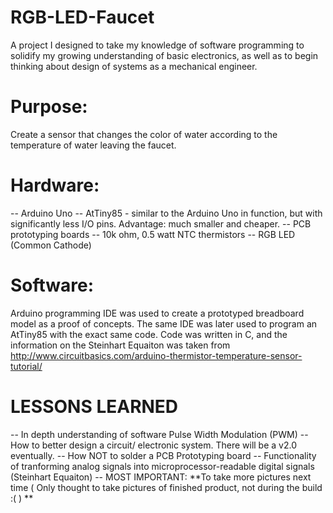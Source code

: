 # RGB-LED-Faucet

A project I designed to take my knowledge of software programming to solidify my growing understanding of basic electronics, as well as to begin thinking about design of systems as a mechanical engineer. 

# Purpose:
Create a sensor that changes the color of water according to the temperature of water leaving the faucet.

# Hardware:
-- Arduino Uno
-- AtTiny85 - similar to the Arduino Uno in function, but with significantly less I/O pins. Advantage: much smaller and cheaper.
-- PCB prototyping boards
-- 10k ohm, 0.5 watt NTC thermistors
-- RGB LED (Common Cathode)

# Software:
Arduino programming IDE was used to create a prototyped breadboard model as a proof of concepts. The same IDE was later used to program an AtTiny85 with the exact same code. Code was written in C, and the information on the Steinhart Equaiton was taken from http://www.circuitbasics.com/arduino-thermistor-temperature-sensor-tutorial/

# LESSONS LEARNED
-- In depth understanding of software Pulse Width Modulation (PWM)
-- How to better design a circuit/ electronic system. There will be a v2.0 eventually.
-- How NOT to solder a PCB Prototyping board
-- Functionality of tranforming analog signals into microprocessor-readable digital signals (Steinhart Equaiton)
-- MOST IMPORTANT: **To take more pictures next time (  Only thought to take pictures of finished product, not during the build :(  ) **
